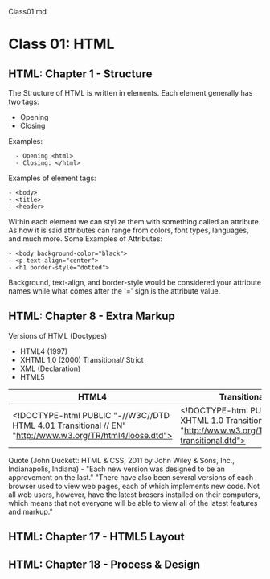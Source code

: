 Class01.md
# Class 01: HTML

## HTML: Chapter 1 - Structure
The Structure of HTML is written in elements. Each element generally has two tags:
  - Opening
  - Closing

  Examples:

      - Opening <html>
      - Closing: </html>

  Examples of element tags:

    - <body>
    - <title>
    - <header>

Within each element we can stylize them with something called an attribute. As how it is said attributes can range from colors, font types, languages, and much more.
  Some Examples of Attributes:

    - <body background-color="black">
    - <p text-align="center">
    - <h1 border-style="dotted">
 
  Background, text-align, and border-style would be considered your attribute names while what comes after the '=' sign is the attribute value.
 
## HTML: Chapter 8 - Extra Markup

Versions of HTML (Doctypes)
  - HTML4 (1997)
  - XHTML 1.0 (2000) Transitional/ Strict
  - XML (Declaration)
  - HTML5


| HTML4 | Transitional XHTML 1.0 | Strict XHTML 1.0 | HTML5 | XML Declaration |
| ----- | ---------------------- | ---------------- | ----- | --------------- |
| <!DOCTYPE-html PUBLIC "-//W3C//DTD HTML 4.01 Transitional // EN" "http://www.w3.org/TR/html4/loose.dtd"> | <!DOCTYPE-html PUBLIC "-//W3C//DTD XHTML 1.0 Transitional//EN" "http://www.w3.org/TR/xhtml1/DTD/xhtml1-transitional.dtd"> | <!DOCTYPE-html PUBLIC "-//W3C//DTD XHTML 1.0 Strict//EN" "http://www.w3.org/TR/xhtml1/dtd/xhtml10strict.dtd"> | <!DOCTYPE-html> | <-?xmlversion="1.0" ?> |

<!-- * Note: There are '-' placed for visibility on the webpage underlying the doctypes  listed above -->

Quote (John Duckett: HTML & CSS, 2011 by John Wiley & Sons, Inc., Indianapolis, Indiana) - "Each new version was designed to be an approvement on the last." "There have also been several versions of each browser used to view web pages, each of which implements new code. Not all web users, however, have the latest brosers installed on their computers, which means that not everyone will be able to view all of the latest features and markup."

## HTML: Chapter 17 - HTML5 Layout

## HTML: Chapter 18 - Process & Design
